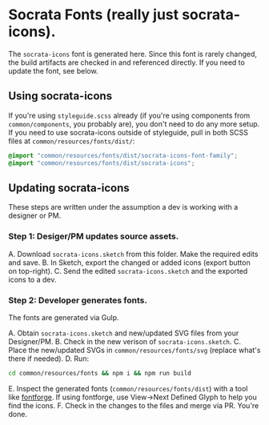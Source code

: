 # Socrata Fonts (really just socrata-icons).

The `socrata-icons` font is generated here. Since this font is rarely changed, the
build artifacts are checked in and referenced directly. If you need to update the
font, see below.

## Using socrata-icons

If you're using `styleguide.scss` already (if you're using components from `common/components`, you probably
are), you don't need to do any more setup. If you need to use socrata-icons outside of styleguide, pull in
both SCSS files at `common/resources/fonts/dist/`:

```scss
@import "common/resources/fonts/dist/socrata-icons-font-family";
@import "common/resources/fonts/dist/socrata-icons";
```

## Updating socrata-icons

These steps are written under the assumption a dev is working with a designer or PM.

### Step 1: Desiger/PM updates source assets.

A. Download `socrata-icons.sketch` from this folder. Make the required edits and save.
B. In Sketch, export the changed or added icons (export button on top-right).
C. Send the edited `socrata-icons.sketch` and the exported icons to a dev.

### Step 2: Developer generates fonts.

The fonts are generated via Gulp.

A. Obtain `socrata-icons.sketch` and new/updated SVG files from your Designer/PM.
B. Check in the new verison of `socrata-icons.sketch`.
C. Place the new/updated SVGs in `common/resources/fonts/svg` (replace
what's there if needed).
D. Run:
```sh
cd common/resources/fonts && npm i && npm run build
```
E. Inspect the generated fonts (`common/resources/fonts/dist`) with a tool like
[fontforge](https://fontforge.github.io/). If using fontforge, use View->Next Defined Glyph
to help you find the icons.
F. Check in the changes to the files and merge via PR. You're done.
